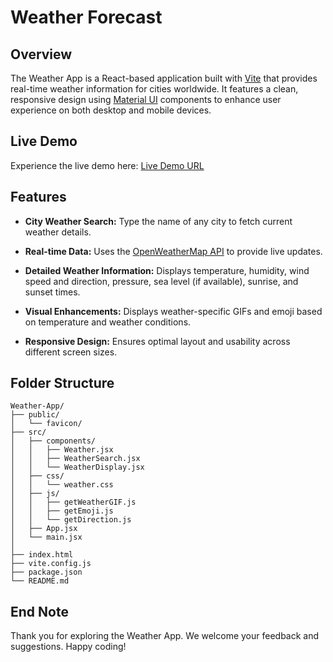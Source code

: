 # Weather Forecast

## Overview
The Weather App is a React-based application built with [Vite](https://vitejs.dev) that provides real-time weather information for cities worldwide. 
It features a clean, responsive design using [Material UI](https://mui.com/) components to enhance user experience on both desktop and mobile devices.

## Live Demo
Experience the live demo here: [Live Demo URL](https://live-demo-url.com)

## Features
- **City Weather Search:** Type the name of any city to fetch current weather details.

- **Real-time Data:** Uses the [OpenWeatherMap API](https://openweathermap.org/api) to provide live updates.

- **Detailed Weather Information:** Displays temperature, humidity, wind speed and direction, pressure, sea level (if available), sunrise, and sunset times.

- **Visual Enhancements:** Displays weather-specific GIFs and emoji based on temperature and weather conditions.

- **Responsive Design:** Ensures optimal layout and usability across different screen sizes.

## Folder Structure
```
Weather-App/
├── public/
│   └── favicon/
├── src/
│   ├── components/
│   │   ├── Weather.jsx
│   │   ├── WeatherSearch.jsx
│   │   └── WeatherDisplay.jsx
│   ├── css/
│   │   └── weather.css
│   ├── js/
│   │   ├── getWeatherGIF.js
│   │   ├── getEmoji.js
│   │   └── getDirection.js
│   ├── App.jsx
│   └── main.jsx
│
├── index.html
├── vite.config.js
├── package.json
└── README.md
```

## End Note
Thank you for exploring the Weather App. We welcome your feedback and suggestions. Happy coding!
